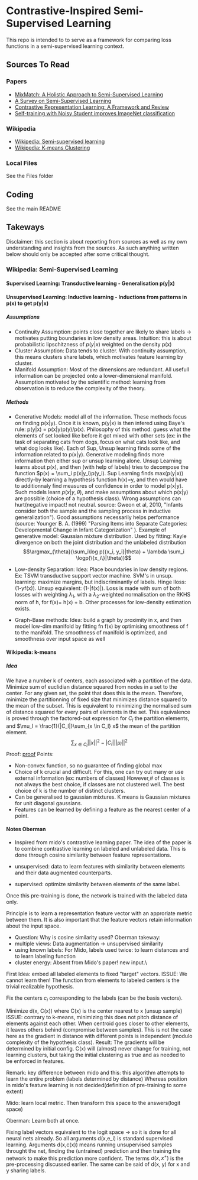 # Contrastive-Inspired Semi-Supervised Learning

This repo is intended to to serve as a framework for comparing loss functions in a semi-supervised learning context. 

## Sources To Read

### Papers
- [MixMatch: A Holistic Approach to Semi-Supervised Learning](https://arxiv.org/abs/1905.02249)
- [A Survey on Semi-Supervised Learning](https://link.springer.com/article/10.1007/s10994-019-05855-6)
- [Contrastive Representation Learning: A Framework and Review](https://arxiv.org/abs/2010.05113)
- [Self-training with Noisy Student improves ImageNet classification](https://arxiv.org/pdf/1911.04252.pdf)

### Wikipedia
- [Wikipedia: Semi-supervised learning](https://en.wikipedia.org/wiki/Semi-supervised_learning)
- [Wikipedia: K-means Clustering](https://en.m.wikipedia.org/wiki/K-means_clustering)

### Local Files
See the Files folder

## Coding
See the main README

## Takeways
Disclaimer: this section is about reporting from sources as well as my own understanding and insights from the sources.
As such anything written below should only be accepted after some critical thought.
### Wikipedia: Semi-Supervised Learning
#### Supervised Learning: Transductive learning - Generalisation p(y|x)
#### Unsupervised Learning: Inductive learning - Inductions from patterns in p(x) to get p(y|x)
##### Assumptions
- Continuity Assumption: points close together are likely to share labels -> motivates putting boundaries 
in low density areas. Intuition: this is about probabilistic lipschitzness of $p(y|x)$ weighted on the density p(x)
- Cluster Assumption: Data tends to cluster. With continuity assumption, this means clusters share labels, which motivates
feature learning by cluster.
- Manifold Assumption: Most of the dimensions are redundant. All usefull information can be projected onto a lower-dimensional
manifold. Assumption motivated by the scientific method: learning from observation is to reduce the complexity of the theory.

##### Methods
- Generative Models: model all of the information. These methods focus on finding p(x|y). Once it is known, p(y|x) is then
infered using Baye's rule: p(y|x) = p(x|y)p(y)/p(x). Philosophy of this method: guess what the elements of set looked like before
it got mixed with other sets (ex: in the task of separating cats from dogs, focus on what cats look like, and what dog looks like).
 Each of Sup, Unsup learning finds some of the information related to p(x|y).
Generative modeling finds more information then either sup or unsup learning alone.
Unsup Learning learns about p(x), and then (with help of labels) tries to decompose the function $p(x) = \sum_i p(x|y_i)p(y_i).
Sup Learning finds max(p(y|x)) directly-by learning a hypothesis function h(x)=y, and then would have to additionnaly find measures
of confidence in order to model p(x|y).
Such models learn $p(x|y,\theta)$, and make assumptions about which p(x|y) are possible (choice of a hypothesis class).
Wrong assumptions can hurt(negative impact! not neutral. source: Gweon et al, 2010, "Infants consider both the sample and the sampling process in inductive generalization").
 Good assumptions necessarily helps performance (source: Younger B. A. (1999) "Parsing Items into Separate Categories: Developmental Change in Infant Categorization" ).
 Example of generative model: Gaussian mixture distribution.
 Used by fitting: Kayle divergence on both the joint distribution and the unlabeled distribution
 $$\argmax_{\theta}(\sum_i\log p({x_i, y_i}|theta) + \lambda \sum_i \logp(\{x_i\}|\theta))$$
 
 - Low-density Separation:
 Idea: Place boundaries in low density regions. Ex: TSVM transductive support vector machine. SVM's in unsup. learning: maximize margins,
 but indiscriminantly of labels. Hinge lloss: (1-yf(x)). Unsup equivalent: (1-|f(x)|). Loss is made with sum of both losses with
 weighting $\lambda_1$, with a $\lambda_2$-weighted normalisation on the RKHS norm of h, for f(x)= h(x) + b. Other processes for low-density estimation exists.
 - Graph-Base methods:
 Idea: build a graph by proximity in x, and then model low-dim manifold by fitting fn f(x) by optimising smoothness of f to the manifold. The smoothness of manifold
 is optimized, and smoothness over input space as well
 
 #### Wikipedia: k-means
 ##### Idea
  We have a number k of centers, each associated with a partition of the data. Minimize sum of euclidian distance squared from
  nodes in a set to the center. For any given set, the point that does this is the mean. Therefore, minimize the partitionning
  of fixed size that minimizes distance squared to the mean of the subset.
  This is equivalent to minimizing the normalised sum of distance squared for every pairs of elements in the set. This
  equivalence is proved through the factored-out expression for $C_l$ the partition elements, 
  and $\mu_l = \frac{1}{|C_l|}\sum_{x \in C_l} x$ the mean of the partition element.
  $$\sum_{x \in C_l} ||x||^2 - |C_l| ||\mu_l||^2$$
  Proof: [proof](Files/kmeans_equivalence_proof.pdf)
  Points:
  - Non-convex function, so no guarantee of finding global max
  - Choice of k crucial and difficult. For this, one can try out many or use external information (ex: numbers of classes)
  However,# of classes is not always the best choice, if classes are not clustered well. The best choice of k is the number of distinct
  clusters.
  - Can be generalised to gaussian mixtures. K means is Gaussian mixtures for unit diagonal gaussians. 
  - Features can be learned by defining a feature as the nearest center of a point.
  
 #### Notes Oberman
  - Inspired from mido's contrastive learning paper. The idea of the paper is to combine contrastive learning on labeled
  and unlabeled data. This is done through cosine similarity between feature representations.
  
  - unsupervised: data to learn features with similarity between elements and their data augmented counterparts.
  - supervised: optimize similarity between elements of the same label.
  
  Once this pre-training is done, the network is trained with the labeled data only.
  
  Principle is to learn a representation feature vector with an approriate metric
  between them. It is also important that the feature vectors retain information about the input space.
  
  - Question: Why is cosine similarity used?
  Oberman takeway:
  - multiple views: Data augmentation -> unsupervised similarity
  - using known labels: For Mido, labels used twice: to learn distances and to learn labeling function
  - cluster energy: Absent from Mido's paper! new input.\
  
  First Idea: embed all labeled elements to fixed "target" vectors.
  ISSUE: We cannot learn then! The function from elements to labeled centers is the trivial realizable hypothesis.
  
  Fix the centers $c_i$ corresponding to the labels (can be the basis vectors).
  
  Minimize d(x, C(x)) where C(x) is the center nearest to x (unsup sample)
  ISSUE: contrary to k-means, minimizing this does not pitch distance of elements against each other.
  When centroid goes closer to other elements, it leaves others behind (compromise between samples).
  This is not the case here as the gradient in distance with different points is independent (modulo complexity of the hypothesis class).
  Result: The gradients will be determined by initial config. C(x) will (almost) never change for training,
  not learning clusters, but taking the initial clustering as true and as needed to be enforced in features.
  
  Remark: key difference between mido and this: this algorithm attempts to learn the entire problem (labels determined by distance)
  Whereas position in mido's feature learning is not decided(definition of pre-training to some extent)
  
  Mido:
  learn local metric. Then transform this space to the answers(logit space)
  
  Oberman:
  Learn both at once.
  
  Fixing label vectors equivalent to the logit space -> so it is done for all neural nets already.
  So all arguments d(x,e_i) is standard supervised learning. Arguments d(x,c(x)) means running unsupervised
  samples throught the net, finding the (untrained) prediction and then training the network to make this
  prediction more confident. The terms $d(x,x^+)$ is the pre-processing discussed earlier. The same can be
  said of d(x, y) for x and y sharing labels.
  
  

